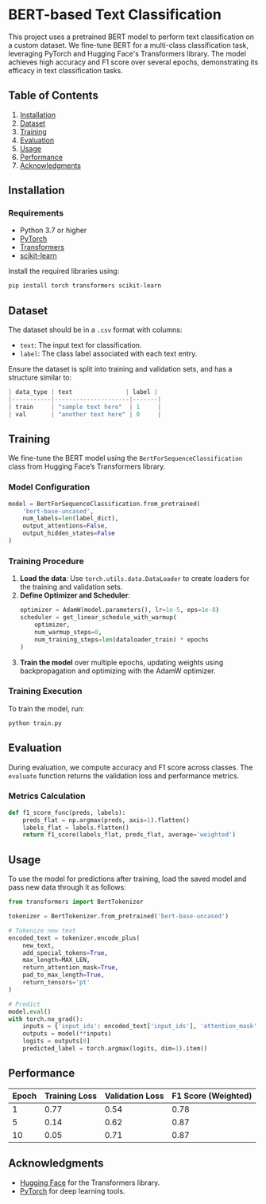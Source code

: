 # BERT-based Text Classification

This project uses a pretrained BERT model to perform text classification on a custom dataset. We fine-tune BERT for a multi-class classification task, leveraging PyTorch and Hugging Face's Transformers library. The model achieves high accuracy and F1 score over several epochs, demonstrating its efficacy in text classification tasks.

## Table of Contents
1. [Installation](#installation)
2. [Dataset](#dataset)
3. [Training](#training)
4. [Evaluation](#evaluation)
5. [Usage](#usage)
6. [Performance](#performance)
7. [Acknowledgments](#acknowledgments)

## Installation

### Requirements
- Python 3.7 or higher
- [PyTorch](https://pytorch.org/)
- [Transformers](https://huggingface.co/transformers/)
- [scikit-learn](https://scikit-learn.org/stable/)

Install the required libraries using:
```bash
pip install torch transformers scikit-learn
```

## Dataset
The dataset should be in a `.csv` format with columns:
- `text`: The input text for classification.
- `label`: The class label associated with each text entry.

Ensure the dataset is split into training and validation sets, and has a structure similar to:
```python
| data_type | text               | label |
|-----------|---------------------|-------|
| train     | "sample text here"  | 1     |
| val       | "another text here" | 0     |
```

## Training
We fine-tune the BERT model using the `BertForSequenceClassification` class from Hugging Face’s Transformers library.

### Model Configuration
```python
model = BertForSequenceClassification.from_pretrained(
    'bert-base-uncased',
    num_labels=len(label_dict),
    output_attentions=False,
    output_hidden_states=False
)
```

### Training Procedure
1. **Load the data**: Use `torch.utils.data.DataLoader` to create loaders for the training and validation sets.
2. **Define Optimizer and Scheduler**: 
   ```python
   optimizer = AdamW(model.parameters(), lr=1e-5, eps=1e-8)
   scheduler = get_linear_schedule_with_warmup(
       optimizer,
       num_warmup_steps=0,
       num_training_steps=len(dataloader_train) * epochs
   )
   ```
3. **Train the model** over multiple epochs, updating weights using backpropagation and optimizing with the AdamW optimizer.

### Training Execution
To train the model, run:
```bash
python train.py
```

## Evaluation
During evaluation, we compute accuracy and F1 score across classes. The `evaluate` function returns the validation loss and performance metrics.

### Metrics Calculation
```python
def f1_score_func(preds, labels):
    preds_flat = np.argmax(preds, axis=1).flatten()
    labels_flat = labels.flatten()
    return f1_score(labels_flat, preds_flat, average='weighted')
```

## Usage
To use the model for predictions after training, load the saved model and pass new data through it as follows:

```python
from transformers import BertTokenizer

tokenizer = BertTokenizer.from_pretrained('bert-base-uncased')

# Tokenize new text
encoded_text = tokenizer.encode_plus(
    new_text,
    add_special_tokens=True,
    max_length=MAX_LEN,
    return_attention_mask=True,
    pad_to_max_length=True,
    return_tensors='pt'
)

# Predict
model.eval()
with torch.no_grad():
    inputs = {'input_ids': encoded_text['input_ids'], 'attention_mask': encoded_text['attention_mask']}
    outputs = model(**inputs)
    logits = outputs[0]
    predicted_label = torch.argmax(logits, dim=1).item()
```

## Performance
| Epoch | Training Loss | Validation Loss | F1 Score (Weighted) |
|-------|---------------|-----------------|----------------------|
| 1     | 0.77          | 0.54            | 0.78                |
| 5     | 0.14          | 0.62            | 0.87                |
| 10    | 0.05          | 0.71            | 0.87                |

## Acknowledgments
- [Hugging Face](https://huggingface.co/transformers/) for the Transformers library.
- [PyTorch](https://pytorch.org/) for deep learning tools.

